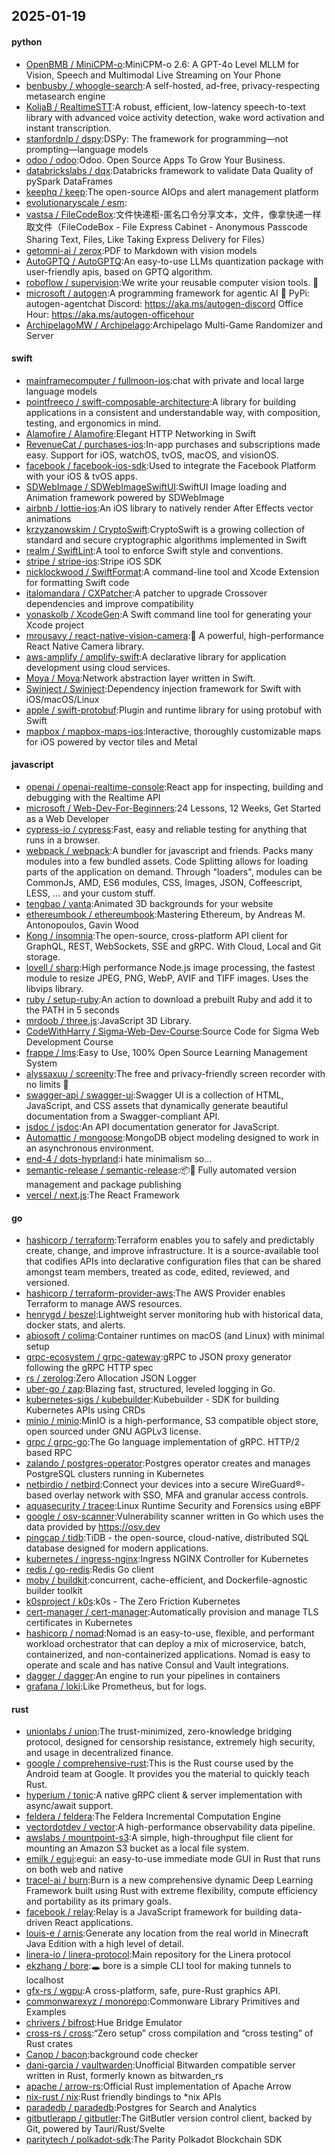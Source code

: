 ## 2025-01-19

#### python
* [OpenBMB / MiniCPM-o](https://github.com/OpenBMB/MiniCPM-o):MiniCPM-o 2.6: A GPT-4o Level MLLM for Vision, Speech and Multimodal Live Streaming on Your Phone
* [benbusby / whoogle-search](https://github.com/benbusby/whoogle-search):A self-hosted, ad-free, privacy-respecting metasearch engine
* [KoljaB / RealtimeSTT](https://github.com/KoljaB/RealtimeSTT):A robust, efficient, low-latency speech-to-text library with advanced voice activity detection, wake word activation and instant transcription.
* [stanfordnlp / dspy](https://github.com/stanfordnlp/dspy):DSPy: The framework for programming—not prompting—language models
* [odoo / odoo](https://github.com/odoo/odoo):Odoo. Open Source Apps To Grow Your Business.
* [databrickslabs / dqx](https://github.com/databrickslabs/dqx):Databricks framework to validate Data Quality of pySpark DataFrames
* [keephq / keep](https://github.com/keephq/keep):The open-source AIOps and alert management platform
* [evolutionaryscale / esm](https://github.com/evolutionaryscale/esm):
* [vastsa / FileCodeBox](https://github.com/vastsa/FileCodeBox):文件快递柜-匿名口令分享文本，文件，像拿快递一样取文件（FileCodeBox - File Express Cabinet - Anonymous Passcode Sharing Text, Files, Like Taking Express Delivery for Files）
* [getomni-ai / zerox](https://github.com/getomni-ai/zerox):PDF to Markdown with vision models
* [AutoGPTQ / AutoGPTQ](https://github.com/AutoGPTQ/AutoGPTQ):An easy-to-use LLMs quantization package with user-friendly apis, based on GPTQ algorithm.
* [roboflow / supervision](https://github.com/roboflow/supervision):We write your reusable computer vision tools. 💜
* [microsoft / autogen](https://github.com/microsoft/autogen):A programming framework for agentic AI 🤖 PyPi: autogen-agentchat Discord: https://aka.ms/autogen-discord Office Hour: https://aka.ms/autogen-officehour
* [ArchipelagoMW / Archipelago](https://github.com/ArchipelagoMW/Archipelago):Archipelago Multi-Game Randomizer and Server

#### swift
* [mainframecomputer / fullmoon-ios](https://github.com/mainframecomputer/fullmoon-ios):chat with private and local large language models
* [pointfreeco / swift-composable-architecture](https://github.com/pointfreeco/swift-composable-architecture):A library for building applications in a consistent and understandable way, with composition, testing, and ergonomics in mind.
* [Alamofire / Alamofire](https://github.com/Alamofire/Alamofire):Elegant HTTP Networking in Swift
* [RevenueCat / purchases-ios](https://github.com/RevenueCat/purchases-ios):In-app purchases and subscriptions made easy. Support for iOS, watchOS, tvOS, macOS, and visionOS.
* [facebook / facebook-ios-sdk](https://github.com/facebook/facebook-ios-sdk):Used to integrate the Facebook Platform with your iOS & tvOS apps.
* [SDWebImage / SDWebImageSwiftUI](https://github.com/SDWebImage/SDWebImageSwiftUI):SwiftUI Image loading and Animation framework powered by SDWebImage
* [airbnb / lottie-ios](https://github.com/airbnb/lottie-ios):An iOS library to natively render After Effects vector animations
* [krzyzanowskim / CryptoSwift](https://github.com/krzyzanowskim/CryptoSwift):CryptoSwift is a growing collection of standard and secure cryptographic algorithms implemented in Swift
* [realm / SwiftLint](https://github.com/realm/SwiftLint):A tool to enforce Swift style and conventions.
* [stripe / stripe-ios](https://github.com/stripe/stripe-ios):Stripe iOS SDK
* [nicklockwood / SwiftFormat](https://github.com/nicklockwood/SwiftFormat):A command-line tool and Xcode Extension for formatting Swift code
* [italomandara / CXPatcher](https://github.com/italomandara/CXPatcher):A patcher to upgrade Crossover dependencies and improve compatibility
* [yonaskolb / XcodeGen](https://github.com/yonaskolb/XcodeGen):A Swift command line tool for generating your Xcode project
* [mrousavy / react-native-vision-camera](https://github.com/mrousavy/react-native-vision-camera):📸 A powerful, high-performance React Native Camera library.
* [aws-amplify / amplify-swift](https://github.com/aws-amplify/amplify-swift):A declarative library for application development using cloud services.
* [Moya / Moya](https://github.com/Moya/Moya):Network abstraction layer written in Swift.
* [Swinject / Swinject](https://github.com/Swinject/Swinject):Dependency injection framework for Swift with iOS/macOS/Linux
* [apple / swift-protobuf](https://github.com/apple/swift-protobuf):Plugin and runtime library for using protobuf with Swift
* [mapbox / mapbox-maps-ios](https://github.com/mapbox/mapbox-maps-ios):Interactive, thoroughly customizable maps for iOS powered by vector tiles and Metal

#### javascript
* [openai / openai-realtime-console](https://github.com/openai/openai-realtime-console):React app for inspecting, building and debugging with the Realtime API
* [microsoft / Web-Dev-For-Beginners](https://github.com/microsoft/Web-Dev-For-Beginners):24 Lessons, 12 Weeks, Get Started as a Web Developer
* [cypress-io / cypress](https://github.com/cypress-io/cypress):Fast, easy and reliable testing for anything that runs in a browser.
* [webpack / webpack](https://github.com/webpack/webpack):A bundler for javascript and friends. Packs many modules into a few bundled assets. Code Splitting allows for loading parts of the application on demand. Through "loaders", modules can be CommonJs, AMD, ES6 modules, CSS, Images, JSON, Coffeescript, LESS, ... and your custom stuff.
* [tengbao / vanta](https://github.com/tengbao/vanta):Animated 3D backgrounds for your website
* [ethereumbook / ethereumbook](https://github.com/ethereumbook/ethereumbook):Mastering Ethereum, by Andreas M. Antonopoulos, Gavin Wood
* [Kong / insomnia](https://github.com/Kong/insomnia):The open-source, cross-platform API client for GraphQL, REST, WebSockets, SSE and gRPC. With Cloud, Local and Git storage.
* [lovell / sharp](https://github.com/lovell/sharp):High performance Node.js image processing, the fastest module to resize JPEG, PNG, WebP, AVIF and TIFF images. Uses the libvips library.
* [ruby / setup-ruby](https://github.com/ruby/setup-ruby):An action to download a prebuilt Ruby and add it to the PATH in 5 seconds
* [mrdoob / three.js](https://github.com/mrdoob/three.js):JavaScript 3D Library.
* [CodeWithHarry / Sigma-Web-Dev-Course](https://github.com/CodeWithHarry/Sigma-Web-Dev-Course):Source Code for Sigma Web Development Course
* [frappe / lms](https://github.com/frappe/lms):Easy to Use, 100% Open Source Learning Management System
* [alyssaxuu / screenity](https://github.com/alyssaxuu/screenity):The free and privacy-friendly screen recorder with no limits 🎥
* [swagger-api / swagger-ui](https://github.com/swagger-api/swagger-ui):Swagger UI is a collection of HTML, JavaScript, and CSS assets that dynamically generate beautiful documentation from a Swagger-compliant API.
* [jsdoc / jsdoc](https://github.com/jsdoc/jsdoc):An API documentation generator for JavaScript.
* [Automattic / mongoose](https://github.com/Automattic/mongoose):MongoDB object modeling designed to work in an asynchronous environment.
* [end-4 / dots-hyprland](https://github.com/end-4/dots-hyprland):i hate minimalism so...
* [semantic-release / semantic-release](https://github.com/semantic-release/semantic-release):📦🚀 Fully automated version management and package publishing
* [vercel / next.js](https://github.com/vercel/next.js):The React Framework

#### go
* [hashicorp / terraform](https://github.com/hashicorp/terraform):Terraform enables you to safely and predictably create, change, and improve infrastructure. It is a source-available tool that codifies APIs into declarative configuration files that can be shared amongst team members, treated as code, edited, reviewed, and versioned.
* [hashicorp / terraform-provider-aws](https://github.com/hashicorp/terraform-provider-aws):The AWS Provider enables Terraform to manage AWS resources.
* [henrygd / beszel](https://github.com/henrygd/beszel):Lightweight server monitoring hub with historical data, docker stats, and alerts.
* [abiosoft / colima](https://github.com/abiosoft/colima):Container runtimes on macOS (and Linux) with minimal setup
* [grpc-ecosystem / grpc-gateway](https://github.com/grpc-ecosystem/grpc-gateway):gRPC to JSON proxy generator following the gRPC HTTP spec
* [rs / zerolog](https://github.com/rs/zerolog):Zero Allocation JSON Logger
* [uber-go / zap](https://github.com/uber-go/zap):Blazing fast, structured, leveled logging in Go.
* [kubernetes-sigs / kubebuilder](https://github.com/kubernetes-sigs/kubebuilder):Kubebuilder - SDK for building Kubernetes APIs using CRDs
* [minio / minio](https://github.com/minio/minio):MinIO is a high-performance, S3 compatible object store, open sourced under GNU AGPLv3 license.
* [grpc / grpc-go](https://github.com/grpc/grpc-go):The Go language implementation of gRPC. HTTP/2 based RPC
* [zalando / postgres-operator](https://github.com/zalando/postgres-operator):Postgres operator creates and manages PostgreSQL clusters running in Kubernetes
* [netbirdio / netbird](https://github.com/netbirdio/netbird):Connect your devices into a secure WireGuard®-based overlay network with SSO, MFA and granular access controls.
* [aquasecurity / tracee](https://github.com/aquasecurity/tracee):Linux Runtime Security and Forensics using eBPF
* [google / osv-scanner](https://github.com/google/osv-scanner):Vulnerability scanner written in Go which uses the data provided by https://osv.dev
* [pingcap / tidb](https://github.com/pingcap/tidb):TiDB - the open-source, cloud-native, distributed SQL database designed for modern applications.
* [kubernetes / ingress-nginx](https://github.com/kubernetes/ingress-nginx):Ingress NGINX Controller for Kubernetes
* [redis / go-redis](https://github.com/redis/go-redis):Redis Go client
* [moby / buildkit](https://github.com/moby/buildkit):concurrent, cache-efficient, and Dockerfile-agnostic builder toolkit
* [k0sproject / k0s](https://github.com/k0sproject/k0s):k0s - The Zero Friction Kubernetes
* [cert-manager / cert-manager](https://github.com/cert-manager/cert-manager):Automatically provision and manage TLS certificates in Kubernetes
* [hashicorp / nomad](https://github.com/hashicorp/nomad):Nomad is an easy-to-use, flexible, and performant workload orchestrator that can deploy a mix of microservice, batch, containerized, and non-containerized applications. Nomad is easy to operate and scale and has native Consul and Vault integrations.
* [dagger / dagger](https://github.com/dagger/dagger):An engine to run your pipelines in containers
* [grafana / loki](https://github.com/grafana/loki):Like Prometheus, but for logs.

#### rust
* [unionlabs / union](https://github.com/unionlabs/union):The trust-minimized, zero-knowledge bridging protocol, designed for censorship resistance, extremely high security, and usage in decentralized finance.
* [google / comprehensive-rust](https://github.com/google/comprehensive-rust):This is the Rust course used by the Android team at Google. It provides you the material to quickly teach Rust.
* [hyperium / tonic](https://github.com/hyperium/tonic):A native gRPC client & server implementation with async/await support.
* [feldera / feldera](https://github.com/feldera/feldera):The Feldera Incremental Computation Engine
* [vectordotdev / vector](https://github.com/vectordotdev/vector):A high-performance observability data pipeline.
* [awslabs / mountpoint-s3](https://github.com/awslabs/mountpoint-s3):A simple, high-throughput file client for mounting an Amazon S3 bucket as a local file system.
* [emilk / egui](https://github.com/emilk/egui):egui: an easy-to-use immediate mode GUI in Rust that runs on both web and native
* [tracel-ai / burn](https://github.com/tracel-ai/burn):Burn is a new comprehensive dynamic Deep Learning Framework built using Rust with extreme flexibility, compute efficiency and portability as its primary goals.
* [facebook / relay](https://github.com/facebook/relay):Relay is a JavaScript framework for building data-driven React applications.
* [louis-e / arnis](https://github.com/louis-e/arnis):Generate any location from the real world in Minecraft Java Edition with a high level of detail.
* [linera-io / linera-protocol](https://github.com/linera-io/linera-protocol):Main repository for the Linera protocol
* [ekzhang / bore](https://github.com/ekzhang/bore):🕳 bore is a simple CLI tool for making tunnels to localhost
* [gfx-rs / wgpu](https://github.com/gfx-rs/wgpu):A cross-platform, safe, pure-Rust graphics API.
* [commonwarexyz / monorepo](https://github.com/commonwarexyz/monorepo):Commonware Library Primitives and Examples
* [chrivers / bifrost](https://github.com/chrivers/bifrost):Hue Bridge Emulator
* [cross-rs / cross](https://github.com/cross-rs/cross):“Zero setup” cross compilation and “cross testing” of Rust crates
* [Canop / bacon](https://github.com/Canop/bacon):background code checker
* [dani-garcia / vaultwarden](https://github.com/dani-garcia/vaultwarden):Unofficial Bitwarden compatible server written in Rust, formerly known as bitwarden_rs
* [apache / arrow-rs](https://github.com/apache/arrow-rs):Official Rust implementation of Apache Arrow
* [nix-rust / nix](https://github.com/nix-rust/nix):Rust friendly bindings to *nix APIs
* [paradedb / paradedb](https://github.com/paradedb/paradedb):Postgres for Search and Analytics
* [gitbutlerapp / gitbutler](https://github.com/gitbutlerapp/gitbutler):The GitButler version control client, backed by Git, powered by Tauri/Rust/Svelte
* [paritytech / polkadot-sdk](https://github.com/paritytech/polkadot-sdk):The Parity Polkadot Blockchain SDK
